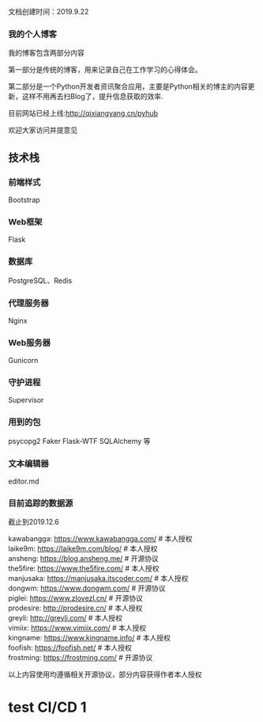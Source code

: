 文档创建时间：2019.9.22

### 我的个人博客

我的博客包含两部分内容

第一部分是传统的博客，用来记录自己在工作学习的心得体会。

第二部分是一个Python开发者资讯聚合应用，主要是Python相关的博主的内容更新，这样不用再去扫Blog了，提升信息获取的效率.

目前网站已经上线:http://qixiangyang.cn/pyhub

欢迎大家访问并提意见

## 技术栈

### 前端样式
Bootstrap

### Web框架
Flask

### 数据库
PostgreSQL、Redis

### 代理服务器
Nginx

### Web服务器
Gunicorn

### 守护进程
Supervisor

### 用到的包
psycopg2
Faker
Flask-WTF
SQLAlchemy
等

### 文本编辑器
editor.md


### 目前追踪的数据源
截止到2019.12.6

kawabangga: https://www.kawabangga.com/ # 本人授权  
laike9m: https://laike9m.com/blog/ # 本人授权  
ansheng: https://blog.ansheng.me/ # 开源协议  
the5fire: https://www.the5fire.com/ # 本人授权  
manjusaka: https://manjusaka.itscoder.com/ # 本人授权  
dongwm: https://www.dongwm.com/ # 开源协议  
piglei: https://www.zlovezl.cn/ # 开源协议  
prodesire: http://prodesire.cn/ # 本人授权  
greyli: http://greyli.com/ # 本人授权  
vimiix: https://www.vimiix.com/ # 本人授权  
kingname: https://www.kingname.info/ # 本人授权  
foofish: https://foofish.net/ # 本人授权  
frostming: https://frostming.com/ # 开源协议  

以上内容使用均遵循相关开源协议，部分内容获得作者本人授权

# test CI/CD 1